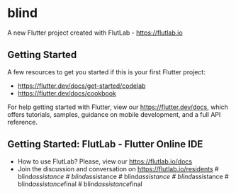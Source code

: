 # blind

A new Flutter project created with FlutLab - https://flutlab.io

## Getting Started

A few resources to get you started if this is your first Flutter project:

- https://flutter.dev/docs/get-started/codelab
- https://flutter.dev/docs/cookbook

For help getting started with Flutter, view our
https://flutter.dev/docs, which offers tutorials,
samples, guidance on mobile development, and a full API reference.

## Getting Started: FlutLab - Flutter Online IDE

- How to use FlutLab? Please, view our https://flutlab.io/docs
- Join the discussion and conversation on https://flutlab.io/residents
#   b l i n d _ a s s i s t a n c e  
 #   b l i n d _ a s s i s t a n c e  
 #   b l i n d _ a s s i s t a n c e  
 #   b l i n d _ a s s i s t a n c e  
 #   b l i n d _ a s s i s t a n c e _ f i n a l  
 #   b l i n d _ a s s i s t a n c e _ f i n a l  
 